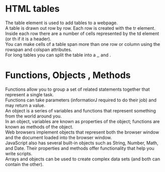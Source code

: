 # HTML tables
 The table element is used to add tables to a webpage.
 <br>
 A table is drawn out row by row. Each row is created with the tr element.
 <br>
 Inside each row there are a number of cells represented by the td element (or th if it is a header).
 <br>
 You can make cells of a table span more than one row or column using the rowspan and colspan attributes.
 <br>
 For long tables you can split the table into a <thead>,<tbody>, and <tfoot>.


# Functions, Objects , Methods
 Functions allow you to group a set of related statements together that represent a single task.
 <br>
 Functions can take parameters (informatiorJ required to do their job) and may return a value.
 <br>
 An object is a series of variables and functions that represent something from the world around you.
 <br>
 In an object, variables are known as properties of the object; functions are known as methods of the object.
 <br>
 Web browsers implement objects that represent both the browser window and the document loaded into the browser window.
 <br>
 JavaScript also has several built-in objects such as String, Number, Math, and Date. Their properties and methods offer functionality that help you write scripts.
 <br>
 Arrays and objects can be used to create complex data sets (and both can contain the other). 